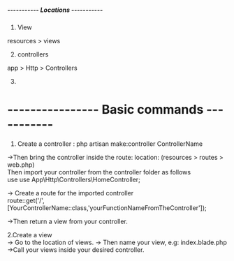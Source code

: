 ##### ----------- Locations -----------

1. View

resources > views

2. controllers

app > Http > Controllers

3.

# ---------------- Basic commands -----------

1. Create a controller : php artisan make:controller ControllerName

->Then bring the controller inside the route: location: (resources > routes > web.php)  
Then import your controller from the controller folder as follows  
 use use App\Http\Controllers\HomeController;

-> Create a route for the imported controller  
 route::get('/',[YourControllerName::class,'yourFunctionNameFromTheController']);

->Then return a view from your controller.

2.Create a view  
-> Go to the location of views.
-> Then name your view, e.g: index.blade.php  
->Call your views inside your desired controller.
